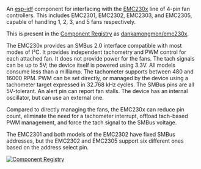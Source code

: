 An [esp-idf](https://github.com/espressif/esp-idf) component for interfacing
with the [EMC230x](https://ww1.microchip.com/downloads/aemDocuments/documents/MSLD/ProductDocuments/DataSheets/EMC2301-2-3-5-Data-Sheet-DS20006532A.pdf)
line of 4-pin fan controllers. This includes EMC2301, EMC2302, EMC2303, and EMC2305,
capable of handling 1, 2, 3, and 5 fans respectively.

This is present in the [Component Registry](https://components.espressif.com/)
as [dankamongmen/emc230x](https://components.espressif.com/components/dankamongmen/emc230x).

The EMC230x provides an SMBus 2.0 interface compatible with most modes
of I²C. It provides independent tachometry and PWM control for each
attached fan. It does not provide power for the fans. The tach signals
can be up to 5V; the device itself is powered using 3.3V. All models
consume less than a milliamp. The tachometer supports between 480 and
16000 RPM. PWM can be set directly, or managed by the device using a
tachometer target expressed in 32.768 kHz cycles. The SMBus pins are
all 5V-tolerant. An alert pin can report fan stalls. The device has an
internal oscillator, but can use an external one.

Compared to directly managing the fans, the EMC230x can reduce pin count,
eliminate the need for a tachometer interrupt, offload tach-based PWM
management, and force the tach signal to the SMBus voltage.

The EMC2301 and both models of the EMC2302 have fixed SMBus addresses,
but the EMC2302 and EMC2305 support six different ones based on the
address select pin.

[![Component Registry](https://components.espressif.com/components/dankamongmen/emc230x/badge.svg)](https://components.espressif.com/components/dankamongmen/emc230x)
